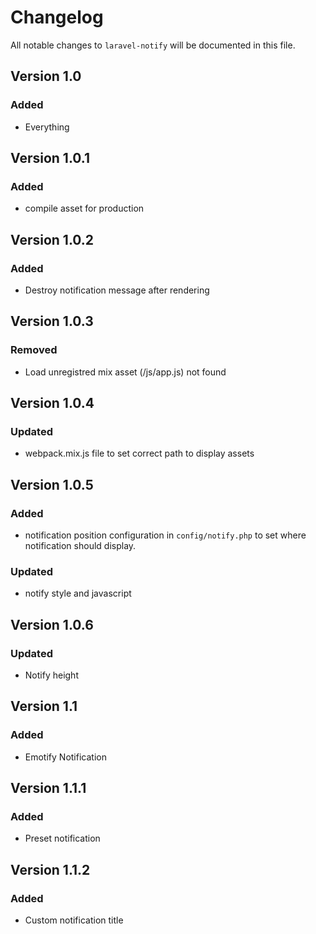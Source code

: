 # Changelog

All notable changes to `laravel-notify` will be documented in this file.

## Version 1.0
### Added
- Everything

## Version 1.0.1
### Added
- compile asset for production

## Version 1.0.2
### Added
- Destroy notification message after rendering

## Version 1.0.3
### Removed
- Load unregistred mix asset (/js/app.js) not found 

## Version 1.0.4
### Updated
- webpack.mix.js file to set correct path to display assets

## Version 1.0.5
### Added
- notification position configuration in `config/notify.php` to set where notification should display.

### Updated
- notify style and javascript

## Version 1.0.6
### Updated
- Notify height

## Version 1.1
### Added
- Emotify Notification

## Version 1.1.1
### Added
- Preset notification

## Version 1.1.2
### Added
- Custom notification title
